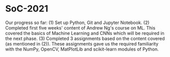 # SoC-2021
Our progress so far:
  (1) Set up Python, Git and Jupyter Notebook.
  (2) Completed first five weeks' content of Andrew Ng's course on ML. This covered the basics of Machine Learning and CNNs which will be required in the next phase.
  (3) Completed 3 assignments based on the content covered (as mentioned in (2)). These assignments gave us the required familiarity with the NumPy, OpenCV, MatPlotLib and scikit-learn modules of Python. 
 
